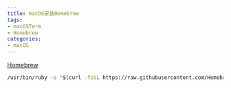 ```yaml
---
title: macOS安装Homebrew
tags:
- macOSTerm
- Homebrew
categories:
- macOS
---
```


[Homebrew](http://brew.sh/index_zh-cn.html)

```bash
/usr/bin/ruby -e "$(curl -fsSL https://raw.githubusercontent.com/Homebrew/install/master/install)"
```

